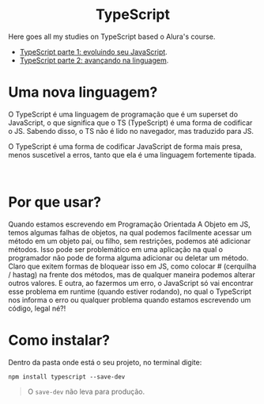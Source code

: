 <h1 align='center'>TypeScript</h1>
Here goes all my studies on TypeScript based o Alura's course.
<ul>
<li><a href='https://cursos.alura.com.br/course/typescript-evoluindo-javascript' target='_blank'>TypeScript parte 1: evoluindo seu JavaScript</a>.</li>
<li><a href='https://cursos.alura.com.br/course/typescript-avancando-linguagem' target='_blank'>TypeScript parte 2: avançando na linguagem</a>.</li>
</ul>

<h1>Uma nova linguagem?</h1>
O TypeScript é uma linguagem de programação que é um superset do JavaScript, o que significa que o TS (TypeScript) é uma forma de codificar o JS. Sabendo disso, o TS não é lido no navegador, mas traduzido para JS.

O TypeScript é uma forma de codificar JavaScript de forma mais presa, menos suscetível a erros, tanto que ela é uma linguagem fortemente tipada.

<br/>
<h1>Por que usar?</h1>
Quando estamos escrevendo em Programação Orientada A Objeto em JS, temos algumas falhas de objetos, na qual podemos facilmente acessar um método em um objeto pai, ou filho, sem restrições, podemos até adicionar métodos. Isso pode ser problemático em uma aplicação na qual o programador não pode de forma alguma adicionar ou deletar um método. Claro que exitem formas de bloquear isso em JS, como colocar # (cerquilha / hastag) na frente dos métodos, mas de qualquer maneira podemos alterar outros valores. E outra, ao fazermos um erro, o JavaScript só vai encontrar esse problema em runtime (quando estiver rodando), no qual o TypeScript nos informa o erro ou qualquer problema quando estamos escrevendo um código, legal né?!

<br/>
<h1>Como instalar?</h1>
Dentro da pasta onde está o seu projeto, no terminal digite:

```console
npm install typescript --save-dev
```
> O `save-dev` não leva para produção.
